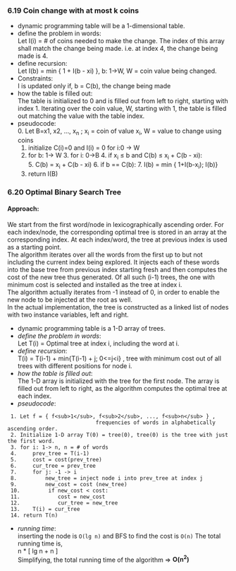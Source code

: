 ### 6.19 Coin change with at most k coins
+ dynamic programming table will be a 1-dimensional table.
+ define the problem in words:
<br>Let I(i) = # of coins needed to make the change. The index of this array shall match the change being made. 
i.e. at index 4, the change being made is 4.
+ define recursion:<br>
Let I(b) = min { 1 + I(b - xi) }, b: 1->W, W = coin value being changed.
+ Constraints: <br>
I is updated only if, b = C(b), the change being made
+ how the table is filled out:<br>
The table is initialized to 0 and is filled out from left to right, starting with index 1. 
Iterating over the coin value, W, starting with 1, the table is filled out matching the value with the table index.
+ pseudocode:<br>
    0. Let B=x1, x2, ..., x<sub>n</sub> ; x<sub>i</sub> = coin of value x<sub>i</sub>, W = value to change using coins
    1. initialize C(i)=0 and I(i) = 0 for i:0 -> W  
    2. for b: 1&rarr; W
        3. for i: 0&rarr;B
            4. if x<sub>i</sub> &le; b and C(b) &le; x<sub>i</sub> + C(b - xi):<br>
                5. C(b) = x<sub>i</sub> + C(b - xi)
            6. if b == C(b):
                7. I(b) = min { 1+I(b-x<sub>i</sub>); I(b)}
    8. return I(B)
    
### 6.20 Optimal Binary Search Tree
#### Approach:
We start from the first word/node in lexicographically ascending order. For each index/node, the corresponding optimal
tree is stored in an array at the corresponding index. At each index/word, the tree at previous index is used as a 
starting point.<br>
The algorithm iterates over all the words from the first up to but not including the current index being explored. It
injects each of these words into the base tree from previous index starting fresh and then computes the cost of the new
tree thus generated. Of all such (i-1) trees, the one with minimum cost is selected and installed as the tree at index i.
<br> The algorithm actually iterates from -1 instead of 0, in order to enable the new node to be injected at the root
as well.<br>
In the actual implementation, the tree is constructed as a linked list of nodes with two instance variables, left and 
right.

+ dynamic programming table is a 1-D array of trees.
+ *define the problem in words*:
<br>Let T(i) = Optimal tree at index i, including the word at i.
+ *define recursion*:
<br> T(i) = T(i-1) + min{T(i-1) + j; 0<=j<i} , tree with minimum cost out of all trees with different positions for 
node i.
+ *how the table is filled out*:<br>
The 1-D array is initialized with the tree for the first node. The array is filled out from left to right, as the 
algorithm computes the optimal tree at each index.
+ *pseudocode*:<br>
```text
 1. Let f = { f<sub>1</sub>, f<sub>2</sub>, ..., f<sub>n</sub> } ,
                            frequencies of words in alphabetically ascending order. 
 2. Initialize 1-D array T(0) = tree(0), tree(0) is the tree with just the first word.
 3. for i: 1-> n, n = # of words
 4.     prev_tree = T(i-1)
 5.     cost = cost(prev_tree)
 6.     cur_tree = prev_tree
 7.     for j: -1 -> i
 8.         new_tree = inject node i into prev_tree at index j
 9.         new_cost = cost (new_tree) 
 10.         if new_cost < cost:
 11.            cost = new_cost
 12.            cur_tree = new_tree
 13.    T(i) = cur_tree
 14. return T(n)            
 ```
+ *running time*:<br>
inserting the node is `O(lg n)` and BFS to find the cost is `O(n)`
The total running time is,<br>
n * [ lg n + n ]<br>Simplifying, the total running time of the algorithm => 
**O(n<sup>2</sup>)**